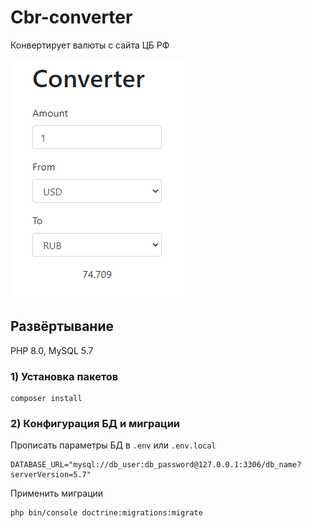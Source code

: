 # Cbr-converter

Конвертирует валюты с сайта ЦБ РФ

![preview.png](public/preview.png)

## Развёртывание

PHP 8.0, MySQL 5.7

### 1) Установка пакетов

    composer install

### 2) Конфигурация БД и миграции

Прописать параметры БД в `.env` или `.env.local`

    DATABASE_URL="mysql://db_user:db_password@127.0.0.1:3306/db_name?serverVersion=5.7"

Применить миграции

    php bin/console doctrine:migrations:migrate
